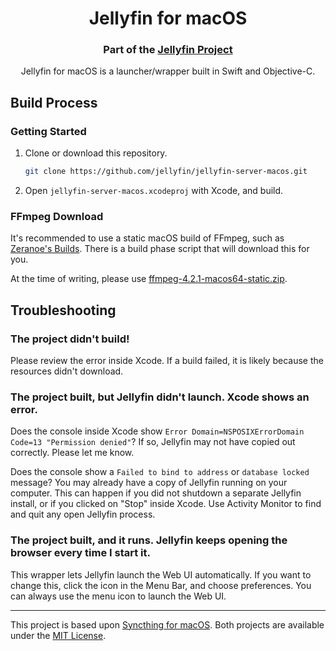 <h1 align="center">Jellyfin for macOS</h1>
<h3 align="center">Part of the <a href="https://jellyfin.media">Jellyfin Project</a></h3>

<p align="center">
Jellyfin for macOS is a launcher/wrapper built in Swift and Objective-C.
</p>

## Build Process

### Getting Started

1. Clone or download this repository.
   ```sh
   git clone https://github.com/jellyfin/jellyfin-server-macos.git
   ```
2. Open `jellyfin-server-macos.xcodeproj` with Xcode, and build.


### FFmpeg Download

It's recommended to use a static macOS build of FFmpeg, such as [Zeranoe's Builds](https://ffmpeg.zeranoe.com/builds/macos64/static/). There is a build phase script that will download this for you.

At the time of writing, please use [ffmpeg-4.2.1-macos64-static.zip](https://ffmpeg.zeranoe.com/builds/macos64/static/ffmpeg-4.2.1-macos64-static.zip).


## Troubleshooting

### The project didn't build!

Please review the error inside Xcode. If a build failed, it is likely because the resources didn't download.

### The project built, but Jellyfin didn't launch. Xcode shows an error.

Does the console inside Xcode show `Error Domain=NSPOSIXErrorDomain Code=13 "Permission denied"`? If so, Jellyfin may not have copied out correctly. Please let me know.

Does the console show a `Failed to bind to address` or `database locked` message? You may already have a copy of Jellyfin running on your computer. This can happen if you did not shutdown a separate Jellyfin install, or if you clicked on "Stop" inside Xcode. Use Activity Monitor to find and quit any open Jellyfin process.

### The project built, and it runs. Jellyfin keeps opening the browser every time I start it.

This wrapper lets Jellyfin launch the Web UI automatically. If you want to change this, click the icon in the Menu Bar, and choose preferences. You can always use the menu icon to launch the Web UI.

---
This project is based upon [Syncthing for macOS](https://github.com/syncthing/syncthing-macos). Both projects are available under the [MIT License](LICENSE).
